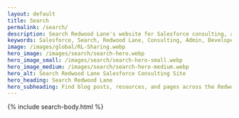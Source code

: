 ```yaml
---
layout: default
title: Search
permalink: /search/
description: Search Redwood Lane's website for Salesforce consulting, automation, integrations, and custom development resources.
keywords: Salesforce, Search, Redwood Lane, Consulting, Admin, Developer
image: /images/global/RL-Sharing.webp
hero_image: /images/search/search-hero.webp
hero_image_small: /images/search/search-hero-small.webp
hero_image_medium: /images/search/search-hero-medium.webp
hero_alt: Search Redwood Lane Salesforce Consulting Site
hero_heading: Search Redwood Lane
hero_subheading: Find blog posts, resources, and pages across the Redwood Lane site.
---
```


{% include search-body.html %}